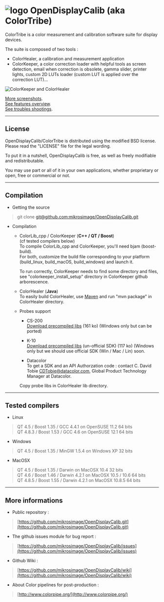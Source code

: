 ![logo](https://lh5.googleusercontent.com/-axRo2XZwJ_g/T_7uxO-ctWI/AAAAAAAAMok/ntYiPjgq7qA/s200/ColorTribeLogo_small.png "logos") OpenDisplayCalib (aka ColorTribe)
========================

ColorTribe is a color measurement and calibration software suite for display devices.

The suite is composed of two tools :
- ColorHealer, a calibration and measurement application
- ColorKeeper, a color correction loader with helpful tools as screen detection, email when correction is obsolete, gamma slider, printer lights, custom 2D LUTs loader (custom LUT is applied over the correction LUT)...

![ColorKeeper and ColorHealer](https://lh5.googleusercontent.com/-CDoPae148_k/T_7sV-kVBCI/AAAAAAAAMoA/L2w2ZbGKpvc/s820/keeper_healer_screenshot.png "ColorTribe screenshot")

[More screenshots](https://github.com/mikrosimage/OpenDisplayCalib/wiki/Screenshots).  
[See features overview](https://github.com/mikrosimage/OpenDisplayCalib/wiki/Features-overview).  
[See troubles shootings](https://github.com/mikrosimage/OpenDisplayCalib/wiki/Trouble-shootings).  
___
License
-------
OpenDisplayCalib/ColorTribe is distributed using the modified BSD license. Please read the "LICENSE" file for the legal wording.

To put it in a nutshell, OpenDisplayCalib is free, as well as freely modifiable and redistributable.

You may use part or all of it in your own applications, whether proprietary or open, free or commercial or not.

___
Compilation
-------
- Getting the source  
>  git clone [git@github.com:mikrosimage/OpenDisplayCalib.git](git@github.com:mikrosimage/OpenDisplayCalib.git)
- Compilation  
  * ColorLib_cpp / ColorKeeper  (**C++ / QT / Boost**)  
(cf tested compilers below)  
To compile ColorLib_cpp and ColorKeeper, you'll need bjam (boost-build).  
For both, customize the build file corresponding to your platform (build&#95;linux, build&#95;macOS, build&#95;windows) and launch it.  

      To run correctly, ColorKeeper needs to find some directory and files, see "colorkeeper&#95;install&#95;setup" directory in ColorKeeper github arborescence.

  * ColorHealer (**Java**)  
To easily build ColorHealer, use [Maven](http://maven.apache.org/download.html) and run "mvn package" in ColorHealer directory.

  * Probes support 
       * CS-200  
[Download precompiled libs](https://github.com/downloads/mikrosimage/OpenDisplayCalib/konica_minolta_cs200_precompiled_libs.zip) (161 ko)
(Windows only but can be ported)

       * K-10   
[Download precompiled libs](https://github.com/downloads/mikrosimage/OpenDisplayCalib/klein_k10_precompiled_libs.zip) (un-official SDK) (117 ko)
(Windows only but we should use official SDK (Win / Mac / Lin) soon. 

       * Datacolor  
  To get a SDK and an API Authorzation code : contact C. David Tobie <CDTobie@datacolor.com>, Global Product Technology Manager at Datacolor.  
 
       Copy probe libs in ColorHealer lib directory.

___
Tested compilers
-------
- Linux
>  QT 4.5 / Boost 1.35 / GCC 4.4.1 on OpenSUSE 11.2 64 bits  
>  QT 4.8.3 / Boost 1.53 / GCC 4.6 on OpenSUSE 12.1 64 bits

- Windows
> QT 4.5 / Boost 1.35 / MinGW 1.5.4 on Windows XP 32 bits

- MacOSX
> QT 4.5 / Boost 1.35 / Darwin on MacOSX 10.4 32 bits  
> QT 4.6 / Boost 1.46 / Darwin 4.2.1 on MacOSX 10.5 / 10.6 64 bits  
> QT 4.8.5 / Boost 1.55 / Darwin 4.2.1 on MacOSX 10.8.5 64 bits

___
More informations
-------
- Public repository :
>[https://github.com/mikrosimage/OpenDisplayCalib.git](https://github.com/mikrosimage/OpenDisplayCalib.git)

- The github issues module for bug report :
>[https://github.com/mikrosimage/OpenDisplayCalib/issues](https://github.com/mikrosimage/OpenDisplayCalib/issues)

- Github Wiki :
>[https://github.com/mikrosimage/OpenDisplayCalib/wiki](https://github.com/mikrosimage/OpenDisplayCalib/wiki)

- About Color pipelines for post-production :
> [http://www.colorpipe.org/](http://www.colorpipe.org/)
